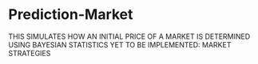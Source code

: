# Prediction-Market
THIS SIMULATES HOW AN INITIAL PRICE OF A MARKET IS DETERMINED USING BAYESIAN STATISTICS
YET TO BE IMPLEMENTED: MARKET STRATEGIES
